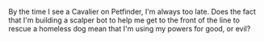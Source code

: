 By the time I see a Cavalier on Petfinder, I'm always too late. Does the fact that I'm building a scalper bot to help me get to the front of the line to rescue a homeless dog mean that I'm using my powers for good, or evil?
